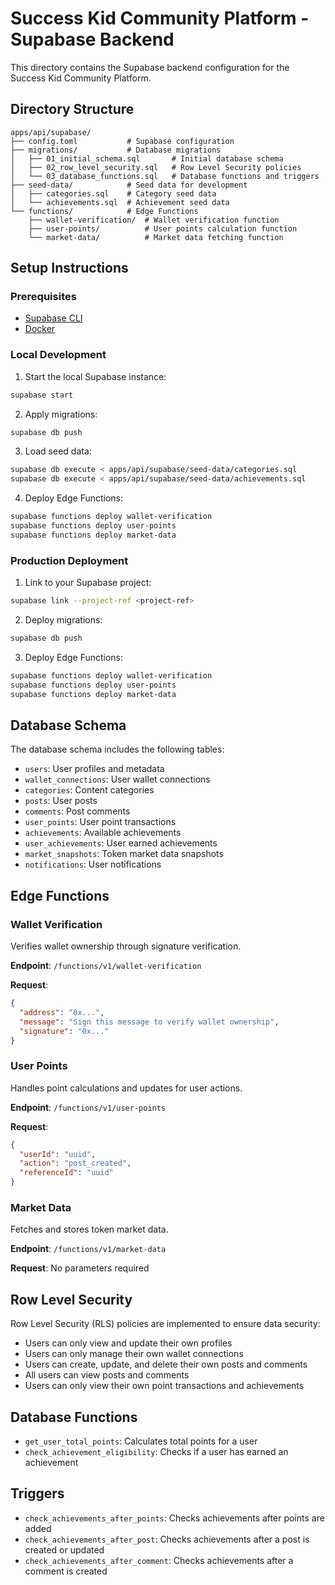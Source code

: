 # Success Kid Community Platform - Supabase Backend

This directory contains the Supabase backend configuration for the Success Kid Community Platform.

## Directory Structure

```
apps/api/supabase/
├── config.toml           # Supabase configuration
├── migrations/           # Database migrations
│   ├── 01_initial_schema.sql       # Initial database schema
│   ├── 02_row_level_security.sql   # Row Level Security policies
│   └── 03_database_functions.sql   # Database functions and triggers
├── seed-data/            # Seed data for development
│   ├── categories.sql    # Category seed data
│   └── achievements.sql  # Achievement seed data
└── functions/            # Edge Functions
    ├── wallet-verification/  # Wallet verification function
    ├── user-points/          # User points calculation function
    └── market-data/          # Market data fetching function
```

## Setup Instructions

### Prerequisites

- [Supabase CLI](https://supabase.com/docs/guides/cli)
- [Docker](https://www.docker.com/get-started)

### Local Development

1. Start the local Supabase instance:

```bash
supabase start
```

2. Apply migrations:

```bash
supabase db push
```

3. Load seed data:

```bash
supabase db execute < apps/api/supabase/seed-data/categories.sql
supabase db execute < apps/api/supabase/seed-data/achievements.sql
```

4. Deploy Edge Functions:

```bash
supabase functions deploy wallet-verification
supabase functions deploy user-points
supabase functions deploy market-data
```

### Production Deployment

1. Link to your Supabase project:

```bash
supabase link --project-ref <project-ref>
```

2. Deploy migrations:

```bash
supabase db push
```

3. Deploy Edge Functions:

```bash
supabase functions deploy wallet-verification
supabase functions deploy user-points
supabase functions deploy market-data
```

## Database Schema

The database schema includes the following tables:

- `users`: User profiles and metadata
- `wallet_connections`: User wallet connections
- `categories`: Content categories
- `posts`: User posts
- `comments`: Post comments
- `user_points`: User point transactions
- `achievements`: Available achievements
- `user_achievements`: User earned achievements
- `market_snapshots`: Token market data snapshots
- `notifications`: User notifications

## Edge Functions

### Wallet Verification

Verifies wallet ownership through signature verification.

**Endpoint**: `/functions/v1/wallet-verification`

**Request**:
```json
{
  "address": "0x...",
  "message": "Sign this message to verify wallet ownership",
  "signature": "0x..."
}
```

### User Points

Handles point calculations and updates for user actions.

**Endpoint**: `/functions/v1/user-points`

**Request**:
```json
{
  "userId": "uuid",
  "action": "post_created",
  "referenceId": "uuid"
}
```

### Market Data

Fetches and stores token market data.

**Endpoint**: `/functions/v1/market-data`

**Request**: No parameters required

## Row Level Security

Row Level Security (RLS) policies are implemented to ensure data security:

- Users can only view and update their own profiles
- Users can only manage their own wallet connections
- Users can create, update, and delete their own posts and comments
- All users can view posts and comments
- Users can only view their own point transactions and achievements

## Database Functions

- `get_user_total_points`: Calculates total points for a user
- `check_achievement_eligibility`: Checks if a user has earned an achievement

## Triggers

- `check_achievements_after_points`: Checks achievements after points are added
- `check_achievements_after_post`: Checks achievements after a post is created or updated
- `check_achievements_after_comment`: Checks achievements after a comment is created 